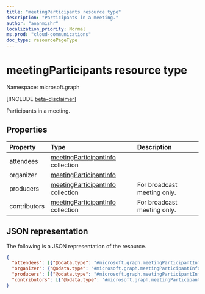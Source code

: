 ```yaml
---
title: "meetingParticipants resource type"
description: "Participants in a meeting."
author: "ananmishr"
localization_priority: Normal
ms.prod: "cloud-communications"
doc_type: resourcePageType
---
```


# meetingParticipants resource type

Namespace: microsoft.graph

[!INCLUDE [beta-disclaimer](../../includes/beta-disclaimer.md)]

Participants in a meeting.

## Properties

| Property       | Type    | Description|
|:---------------|:--------|:----------|
| attendees | [meetingParticipantInfo](meetingparticipantinfo.md) collection |  |
| organizer | [meetingParticipantInfo](meetingparticipantinfo.md) |  |
| producers | [meetingParticipantInfo](meetingparticipantinfo.md) collection | For broadcast meeting only. |
| contributors | [meetingParticipantInfo](meetingparticipantinfo.md) collection | For broadcast meeting only. |

## JSON representation

The following is a JSON representation of the resource.

<!-- {
  "blockType": "resource",
  "optionalProperties": [

  ],
  "@odata.type": "microsoft.graph.meetingParticipants"
}-->
```json
{
  "attendees": [{"@odata.type": "#microsoft.graph.meetingParticipantInfo"}],
  "organizer": {"@odata.type": "#microsoft.graph.meetingParticipantInfo"},
  "producers": [{"@odata.type": "#microsoft.graph.meetingParticipantInfo"}],
  "contributors": [{"@odata.type": "#microsoft.graph.meetingParticipantInfo"}],
}
```

<!-- uuid: 8fcb5dbc-d5aa-4681-8e31-b001d5168d79
2015-10-25 14:57:30 UTC -->
<!--
{
  "type": "#page.annotation",
  "description": "meetingParticipants resource",
  "keywords": "",
  "section": "documentation",
  "tocPath": "",
  "suppressions": []
}
-->
